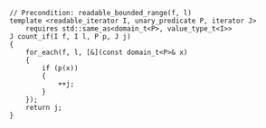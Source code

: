 

        // Precondition: readable_bounded_range(f, l)
        template <readable_iterator I, unary_predicate P, iterator J>
            requires std::same_as<domain_t<P>, value_type_t<I>>
        J count_if(I f, I l, P p, J j)
        {
            for_each(f, l, [&](const domain_t<P>& x)
            {
                if (p(x))
                {
                    ++j;
                }
            }); 
            return j;
        }